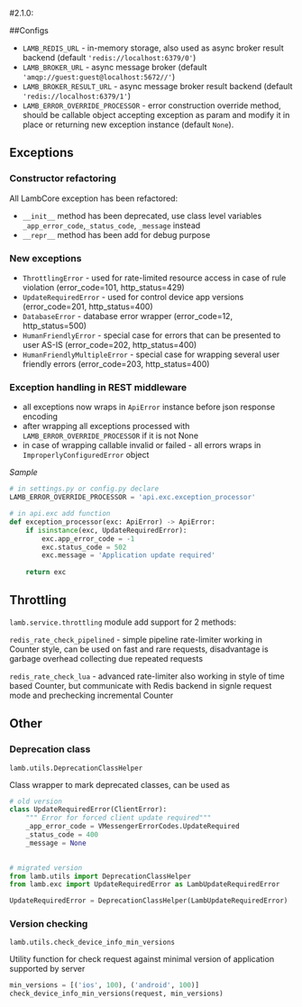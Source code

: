 #2.1.0:

##Configs

* `LAMB_REDIS_URL` - in-memory storage, also used as async broker result backend (default `'redis://localhost:6379/0'`)
* `LAMB_BROKER_URL` - async message broker (default `'amqp://guest:guest@localhost:5672//'`)
* `LAMB_BROKER_RESULT_URL` - async message broker result backend (default `'redis://localhost:6379/1'`)
* `LAMB_ERROR_OVERRIDE_PROCESSOR` - error construction override method, should be callable object accepting exception as param and modify it in place or returning new exception instance (default `None`). 

## Exceptions

### Constructor refactoring

All LambCore exception has been refactored:

* `__init__` method has been deprecated, use class level variables `_app_error_code`,`_status_code`, `_message` instead
* `__repr__` method has been add for debug purpose

### New exceptions

* `ThrottlingError` - used for rate-limited resource access in case of rule violation (error_code=101, http_status=429)
* `UpdateRequiredError` - used for control device app versions (error_code=201, http_status=400)
* `DatabaseError` - database error wrapper (error_code=12, http_status=500)
* `HumanFriendlyError` - special case for errors that can be presented to user AS-IS (error_code=202, http_status=400)
* `HumanFriendlyMultipleError` - special case for wrapping several user friendly errors (error_code=203, http_status=400)

### Exception handling in REST middleware

* all exceptions now wraps in `ApiError` instance before json response encoding
* after wrapping all exceptions processed with `LAMB_ERROR_OVERRIDE_PROCESSOR` if it is not None
* in case of wrapping callable invalid or failed - all errors wraps in `ImproperlyConfiguredError` object

*Sample*  

```python
# in settings.py or config.py declare
LAMB_ERROR_OVERRIDE_PROCESSOR = 'api.exc.exception_processor'

# in api.exc add function
def exception_processor(exc: ApiError) -> ApiError:
    if isinstance(exc, UpdateRequiredError):
        exc.app_error_code = -1
        exc.status_code = 502
        exc.message = 'Application update required'
        
    return exc
```

## Throttling

`lamb.service.throttling` module add support for 2 methods:

`redis_rate_check_pipelined` - simple pipeline rate-limiter working in Counter style, can be used on fast and rare requests, disadvantage is garbage overhead collecting due repeated requests

`redis_rate_check_lua` - advanced rate-limiter also working in style of time based Counter, but communicate with Redis backend in signle request mode and prechecking incremental Counter

## Other

### Deprecation class 

`lamb.utils.DeprecationClassHelper`

Class wrapper to mark deprecated classes, can be used as

```python
# old version
class UpdateRequiredError(ClientError):
    """ Error for forced client update required"""
    _app_error_code = VMessengerErrorCodes.UpdateRequired
    _status_code = 400
    _message = None
    

# migrated version
from lamb.utils import DeprecationClassHelper
from lamb.exc import UpdateRequiredError as LambUpdateRequiredError

UpdateRequiredError = DeprecationClassHelper(LambUpdateRequiredError)
```

###  Version checking

`lamb.utils.check_device_info_min_versions`

Utility function for check request against minimal version of application supported by server

```python
min_versions = [('ios', 100), ('android', 100)]
check_device_info_min_versions(request, min_versions)
```

